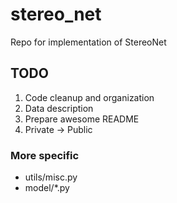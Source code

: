 # stereo_net
Repo for implementation of StereoNet

## TODO
1. Code cleanup and organization
2. Data description
3. Prepare awesome README
4. Private -> Public

### More specific
* utils/misc.py
* model/*.py